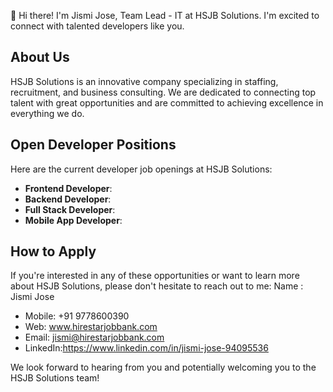 
👋 Hi there! I'm Jismi Jose, Team Lead - IT at HSJB Solutions. I'm excited to connect with talented developers like you.

## About Us

HSJB Solutions is an innovative company specializing in staffing, recruitment, and business consulting. We are dedicated to connecting top talent with great opportunities and are committed to achieving excellence in everything we do.

## Open Developer Positions

Here are the current developer job openings at HSJB Solutions:


- **Frontend Developer**:
- **Backend Developer**: 
- **Full Stack Developer**:
- **Mobile App Developer**:

## How to Apply

If you're interested in any of these opportunities or want to learn more about HSJB Solutions, please don't hesitate to reach out to me:
   Name :   Jismi Jose
- Mobile: +91 9778600390
- Web: www.hirestarjobbank.com
- Email: jismi@hirestarjobbank.com
- LinkedIn:https://www.linkedin.com/in/jismi-jose-94095536

We look forward to hearing from you and potentially welcoming you to the HSJB Solutions team!
